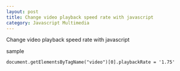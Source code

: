 ```yaml
---
layout: post
title: Change video playback speed rate with javascript
category: Javascript Multimedia
---
```


Change video playback speed rate with javascript

sample 

`document.getElementsByTagName("video")[0].playbackRate = '1.75'`


